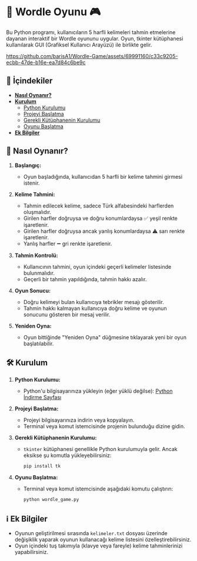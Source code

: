 # 🌟 Wordle Oyunu 🎮

Bu Python programı, kullanıcıların 5 harfli kelimeleri tahmin etmelerine dayanan interaktif bir Wordle oyununu uygular. Oyun, tkinter kütüphanesi kullanılarak GUI (Grafiksel Kullanıcı Arayüzü) ile birlikte gelir.

https://github.com/barisA1/Wordle-Game/assets/69991160/c33c9205-ecbb-47de-b16e-ea7d84c6be9c

## 📄 İçindekiler

- **[Nasıl Oynanır?](#-nasıl-oynanır)**
- **[Kurulum](#️-kurulum)**
  - [Python Kurulumu](#python-kurulumu)
  - [Projeyi Başlatma](#projeyi-başlatma)
  - [Gerekli Kütüphanenin Kurulumu](#gerekli-kütüphanenin-kurulumu)
  - [Oyunu Başlatma](#oyunu-başlatma)
- **[Ek Bilgiler](#-ek-bilgiler)**

## 🎯 Nasıl Oynanır?

1. **Başlangıç:**
   - Oyun başladığında, kullanıcıdan 5 harfli bir kelime tahmini girmesi istenir.

2. **Kelime Tahmini:**
   - Tahmin edilecek kelime, sadece Türk alfabesindeki harflerden oluşmalıdır.
   - Girilen harfler doğruysa ve doğru konumlardaysa ✅ yeşil renkte işaretlenir.
   - Girilen harfler doğruysa ancak yanlış konumlardaysa ⚠️ sarı renkte işaretlenir.
   - Yanlış harfler ➖ gri renkte işaretlenir.

3. **Tahmin Kontrolü:**
   - Kullanıcının tahmini, oyun içindeki geçerli kelimeler listesinde bulunmalıdır.
   - Geçerli bir tahmin yapıldığında, tahmin hakkı azalır.

4. **Oyun Sonucu:**
   - Doğru kelimeyi bulan kullanıcıya tebrikler mesajı gösterilir.
   - Tahmin hakkı kalmayan kullanıcıya doğru kelime ve oyunun sonucunu gösteren bir mesaj verilir.

5. **Yeniden Oyna:**
   - Oyun bittiğinde "Yeniden Oyna" düğmesine tıklayarak yeni bir oyun başlatılabilir.

## 🛠️ Kurulum

1. **Python Kurulumu:**
   - Python'u bilgisayarınıza yükleyin (eğer yüklü değilse): [Python İndirme Sayfası](https://www.python.org/downloads/)

2. **Projeyi Başlatma:**
   - Projeyi bilgisayarınıza indirin veya kopyalayın.
   - Terminal veya komut istemcisinde projenin bulunduğu dizine gidin.

3. **Gerekli Kütüphanenin Kurulumu:**
   - `tkinter` kütüphanesi genellikle Python kurulumuyla gelir. Ancak eksikse şu komutla yükleyebilirsiniz:
     ```bash
     pip install tk
     ```

4. **Oyunu Başlatma:**
   - Terminal veya komut istemcisinde aşağıdaki komutu çalıştırın:
     ```bash
     python wordle_game.py
     ```

## ℹ️ Ek Bilgiler

- Oyunun geliştirilmesi sırasında `kelimeler.txt` dosyası üzerinde değişiklik yaparak oyunun kullanacağı kelime listesini özelleştirebilirsiniz.
- Oyun içindeki tuş takımıyla (klavye veya fareyle) kelime tahminlerinizi yapabilirsiniz.
